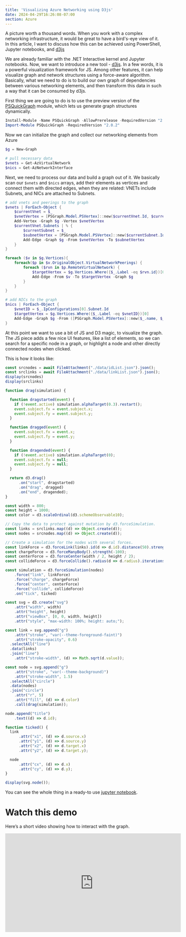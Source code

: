 ```yaml
---
title: 'Visualizing Azure Networking using D3js'
date: 2024-04-29T16:26:08-07:00
section: Azure
---
```


A picture worth a thousand words. When you work with a complex networking infrastructure, it would be great to have a bird's-eye view of it. In this article, I want to discuss how this can be achieved using PowerShell, Jupyter notebooks, and [d3js](https://d3js.org/)

We are already familiar with the .NET Interactive kernel and Jupyter notebooks. Now, we want to introduce a new tool - [d3js](https://d3js.org/). In a few words, it is a powerful visualization framework for JS. Among other features, it can help visualize graph and network structures using a force-aware algorithm. Basically, what we need to do is to build our own graph of dependencies between various networking elements, and then transform this data in such a way that it can be consumed by d3js.

First thing we are going to do is to use the preview version of the [PSQuickGraph](https://www.powershellgallery.com/packages/PSQuickGraph/1.1) module, which lets us generate graph structures dynamically.

```powershell
Install-Module -Name PSQuickGraph -AllowPrerelease -RequiredVersion "2.0.2-alpha"
Import-Module PSQuickGraph -RequiredVersion "2.0.2"
```

Now we can initialize the graph and collect our networking elements from Azure

```powershell
$g = New-Graph

# pull necessary data
$vnets = Get-AzVirtualNetwork
$nics = Get-AzNetworkInterface
```

Next, we need to process our data and build a graph out of it. We basically scan our `$vnets` and `$nics` arrays, add their elements as vertices and connect them with directed edges, when they are related: VNETs include Subnets, and NICs are attached to Subnets.

```powershell
# add vnets and peerings to the graph
$vnets | ForEach-Object {
    $currentVnet = $_
    $vnetVertex = [PSGraph.Model.PSVertex]::new($currentVnet.Id, $currentVnet)
    Add-Vertex -Graph $g -Vertex $vnetVertex
    $currentVnet.Subnets | % {
        $currentSubnet = $_
        $subnetVertex = [PSGraph.Model.PSVertex]::new($currentSubnet.Id, $currentSubnet)
        Add-Edge -Graph $g -From $vnetVertex -To $subnetVertex
    }
}

foreach ($v in $g.Vertices){
    foreach($p in $v.OriginalObject.VirtualNetworkPeerings) {
        foreach ($rvn in $p.RemoteVirtualNetwork) {
            $targetVertex = $g.Vertices.Where({$_.Label -eq $rvn.id})[0]
            Add-Edge -From $v -To $targetVertex -Graph $g
        }
    }
}

# add NICs to the graph
$nics | ForEach-Object {
    $vnetID = $_.IpConfigurations[0].Subnet.Id
    $targetVertex = $g.Vertices.Where({$_.Label -eq $vnetID})[0]
    Add-Edge -Graph $g -From ([PSGraph.Model.PSVertex]::new($_.name, $_)) -To $targetVertex
}

```

At this point we want to use a bit of JS and D3 magic, to visualize the graph. The JS piece adds a few nice UI features, like a list of elements, so we can search for a specific node in a graph, or highlight a node and other directly connected nodes when clicked.

This is how it looks like:

```js
const srcnodes = await FileAttachment("./data/idList.json").json();
const srclinks = await FileAttachment("./data/linkList.json").json();
display(srcnodes)
display(srclinks)
```

```js
function drag(simulation) {

  function dragstarted(event) {
    if (!event.active) simulation.alphaTarget(0.3).restart();
    event.subject.fx = event.subject.x;
    event.subject.fy = event.subject.y;
  }

  function dragged(event) {
    event.subject.fx = event.x;
    event.subject.fy = event.y;
  }

  function dragended(event) {
    if (!event.active) simulation.alphaTarget(0);
    event.subject.fx = null;
    event.subject.fy = null;
  }

  return d3.drag()
      .on("start", dragstarted)
      .on("drag", dragged)
      .on("end", dragended);
}
```


```js
const width = 800;
const height = 1000;
const color = d3.scaleOrdinal(d3.schemeObservable10);

// Copy the data to protect against mutation by d3.forceSimulation.
const links = srclinks.map((d) => Object.create(d));
const nodes = srcnodes.map((d) => Object.create(d));

// Create a simulation for the nodes with several forces.
const linkForce = d3.forceLink(links).id(d => d.id).distance(50).strength(1);
const chargeForce = d3.forceManyBody().strength(-100);
const centerForce = d3.forceCenter(width / 2, height / 2);
const collideForce = d3.forceCollide().radius(d => d.radius).iterations(2);

const simulation = d3.forceSimulation(nodes)
    .force("link", linkForce)
    .force("charge", chargeForce)
    .force("center", centerForce)
    .force("collide", collideForce)
    .on("tick", ticked)

const svg = d3.create("svg")
    .attr("width", width)
    .attr("height", height)
    .attr("viewBox", [0, 0, width, height])
    .attr("style", "max-width: 100%; height: auto;");

const link = svg.append("g")
    .attr("stroke", "var(--theme-foreground-faint)")
    .attr("stroke-opacity", 0.6)
  .selectAll("line")
  .data(links)
  .join("line")
    .attr("stroke-width", (d) => Math.sqrt(d.value));

const node = svg.append("g")
    .attr("stroke", "var(--theme-background)")
    .attr("stroke-width", 1.5)
  .selectAll("circle")
  .data(nodes)
  .join("circle")
    .attr("r", 5)
    .attr("fill", (d) => d.color)
    .call(drag(simulation));

node.append("title")
    .text((d) => d.id);

function ticked() {
  link
      .attr("x1", (d) => d.source.x)
      .attr("y1", (d) => d.source.y)
      .attr("x2", (d) => d.target.x)
      .attr("y2", (d) => d.target.y);

  node
      .attr("cx", (d) => d.x)
      .attr("cy", (d) => d.y);
}

display(svg.node());
```


You can see the whole thing in a ready-to use [jupyter notebook](https://github.com/eosfor/scripting-notes/blob/main/notebooks/en/vnet-topology-visualization-d3js.ipynb).

# Watch this demo

Here’s a short video showing how to interact with the graph.

<iframe 
  width="560" 
  height="315" 
  src="https://www.youtube.com/embed/qnWar8mPbfg" 
  title="Visualizing Traffic Flow through Azure Firewall Using PowerShell, Jupyter, and d3js" 
  frameborder="0" 
  allow="accelerometer; autoplay; clipboard-write; encrypted-media; gyroscope; picture-in-picture" 
  allowfullscreen>
</iframe>